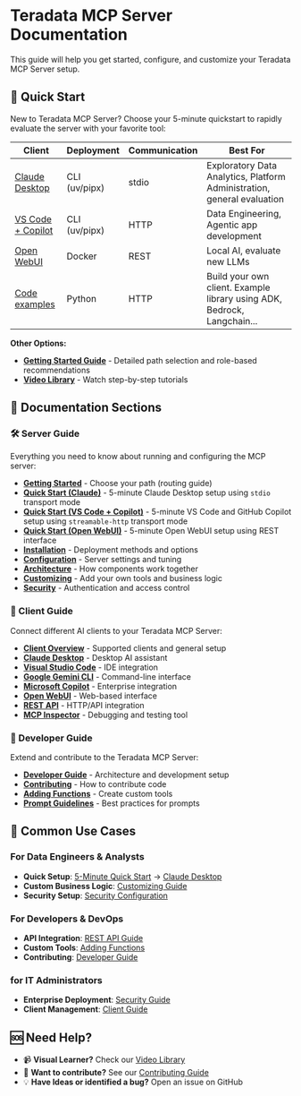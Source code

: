 # Teradata MCP Server Documentation

This guide will help you get started, configure, and customize your Teradata MCP Server setup.

## 🚀 Quick Start

New to Teradata MCP Server? Choose your 5-minute quickstart to rapidly evaluate the server with your favorite tool:

| **Client** | **Deployment** | **Communication** | **Best For** |
|------------|----------------|------------------|--------------|
| [Claude Desktop](server_guide/QUICK_START.md) | CLI (uv/pipx) | stdio | Exploratory Data Analytics, Platform Administration, general evaluation |
| [VS Code + Copilot](server_guide/QUICK_START_VSCODE.md) | CLI (uv/pipx) | HTTP | Data Engineering, Agentic app development |
| [Open WebUI](server_guide/QUICK_START_OPEN_WEBUI.md) | Docker | REST | Local AI, evaluate new LLMs |
| [Code examples](examples/README.md) | Python | HTTP | Build your own client. Example library using ADK, Bedrock, Langchain... |

**Other Options:**
- **[Getting Started Guide](server_guide/GETTING_STARTED.md)** - Detailed path selection and role-based recommendations
- **[Video Library](server_guide/VIDEO_LIBRARY.md)** - Watch step-by-step tutorials

## 📖 Documentation Sections

### 🛠 Server Guide
Everything you need to know about running and configuring the MCP server:

- **[Getting Started](server_guide/GETTING_STARTED.md)** - Choose your path (routing guide)
- **[Quick Start (Claude)](server_guide/QUICK_START.md)** - 5-minute Claude Desktop setup using `stdio` transport mode
- **[Quick Start (VS Code + Copilot)](server_guide/QUICK_START_VSCODE.md)** - 5-minute VS Code and GitHub Copilot setup using `streamable-http` transport mode
- **[Quick Start (Open WebUI)](server_guide/QUICK_START_OPEN_WEBUI.md)** - 5-minute Open WebUI setup using REST interface
- **[Installation](server_guide/INSTALLATION.md)** - Deployment methods and options
- **[Configuration](server_guide/CONFIGURATION.md)** - Server settings and tuning
- **[Architecture](server_guide/ARCHITECTURE.md)** - How components work together
- **[Customizing](server_guide/CUSTOMIZING.md)** - Add your own tools and business logic
- **[Security](server_guide/SECURITY.md)** - Authentication and access control

### 👥 Client Guide
Connect different AI clients to your Teradata MCP Server:

- **[Client Overview](client_guide/CLIENT_GUIDE.md)** - Supported clients and general setup
- **[Claude Desktop](client_guide/Claude_desktop.md)** - Desktop AI assistant
- **[Visual Studio Code](client_guide/Visual_Studio_Code.md)** - IDE integration
- **[Google Gemini CLI](client_guide/Google_Gemini_CLI.md)** - Command-line interface
- **[Microsoft Copilot](client_guide/Microsoft_copilot.md)** - Enterprise integration
- **[Open WebUI](client_guide/Open_WebUI.md)** - Web-based interface
- **[REST API](client_guide/Rest_API.md)** - HTTP/API integration
- **[MCP Inspector](client_guide/MCP_Inspector.md)** - Debugging and testing tool

### 🔧 Developer Guide
Extend and contribute to the Teradata MCP Server:

- **[Developer Guide](developer_guide/DEVELOPER_GUIDE.md)** - Architecture and development setup
- **[Contributing](developer_guide/CONTRIBUTING.md)** - How to contribute code
- **[Adding Functions](developer_guide/HOW_TO_ADD_YOUR_FUNCTION.md)** - Create custom tools
- **[Prompt Guidelines](developer_guide/PROMPT_DEFINITION_GUIDELINES.md)** - Best practices for prompts

## 🎯 Common Use Cases

### For Data Engineers & Analysts
- **Quick Setup**: [5-Minute Quick Start](server_guide/QUICK_START.md) → [Claude Desktop](client_guide/Claude_desktop.md)
- **Custom Business Logic**: [Customizing Guide](server_guide/CUSTOMIZING.md)
- **Security Setup**: [Security Configuration](server_guide/SECURITY.md)

### For Developers & DevOps
- **API Integration**: [REST API Guide](client_guide/Rest_API.md)
- **Custom Tools**: [Adding Functions](developer_guide/HOW_TO_ADD_YOUR_FUNCTION.md)
- **Contributing**: [Developer Guide](developer_guide/DEVELOPER_GUIDE.md)

### for IT Administrators
- **Enterprise Deployment**: [Security Guide](server_guide/SECURITY.md)
- **Client Management**: [Client Guide](client_guide/CLIENT_GUIDE.md)

## 🆘 Need Help?

- 📹 **Visual Learner?** Check our [Video Library](server_guide/VIDEO_LIBRARY.md)
- 🤝 **Want to contribute?** See our [Contributing Guide](developer_guide/CONTRIBUTING.md)
- 💡 **Have Ideas or identified a bug?** Open an issue on GitHub